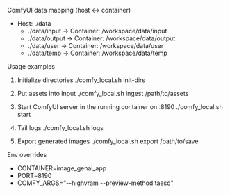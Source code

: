 ComfyUI data mapping (host <-> container)

- Host: ./data
  - ./data/input   -> Container: /workspace/data/input
  - ./data/output  -> Container: /workspace/data/output
  - ./data/user    -> Container: /workspace/data/user
  - ./data/temp    -> Container: /workspace/data/temp

Usage examples

1) Initialize directories
   ./comfy_local.sh init-dirs

2) Put assets into input
   ./comfy_local.sh ingest /path/to/assets

3) Start ComfyUI server in the running container on :8190
   ./comfy_local.sh start

4) Tail logs
   ./comfy_local.sh logs

5) Export generated images
   ./comfy_local.sh export /path/to/save

Env overrides

- CONTAINER=image_genai_app
- PORT=8190
- COMFY_ARGS="--highvram --preview-method taesd"
